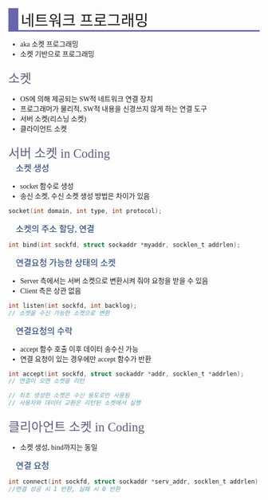 <style type='text/css'>
  @font-face {
    font-family: 'Cafe24SsurroundAir';
    src: url('https://cdn.jsdelivr.net/gh/projectnoonnu/noonfonts_2105_2@1.0/Cafe24SsurroundAir.woff') format('woff');
    font-weight: normal;
    font-style: normal;
  }
  .article {
    font-family: 'Cafe24SsurroundAir';
  }
  .contentsItems { color: black; }
  .contentsItems:hover {
    color: black;
    text-decoration: underline;
  }
  .title {
    font-size: 30px;
    border-bottom: 3px solid #6667ab;
    border-left: 20px solid #6667ab;
    padding-left: 5px;
    margin-bottom: 10px;
  }
  .subtitle {
    margin-top: 20px;
	  font-size: 25px;
	  color: #5e5e7d;
  }
  .subsub {
    font-size: 17px;
    color: #13356b;
  }
  .section {
    padding-left: 15px;
  }
  .define{
    font-weight: bold;
    padding-left: 15px;
  }
  .red{
    display: inline;
    color: #a12d27;
  }
  .disabled {
    display: inline;
    color: #777777;
  }
</style>

<div class="article">

<div class="title">네트워크 프로그래밍</div>

- aka 소켓 프로그래밍
- 소켓 기반으로 프로그래밍

<div class="subtitle">소켓</div>

- OS에 의해 제공되는 SW적 네트워크 연결 장치
- 프로그래머가 물리적, SW적 내용을 신경쓰지 않게 하는 연결 도구
- 서버 소켓(리스닝 소켓)
- 클라이언트 소켓

<div class="subtitle">서버 소켓 in Coding</div>
<div class="section"><div class="subsub">소켓 생성</div></div>

- socket 함수로 생성
- 송신 소켓, 수신 소켓 생성 방법은 차이가 있음

```c
socket(int domain, int type, int protocol);
```

<div class="section"><div class="subsub">소켓의 주소 할당, 연결</div></div>

```c
int bind(int sockfd, struct sockaddr *myaddr, socklen_t addrlen);
```

<div class="section"><div class="subsub">연결요청 가능한 상태의 소켓</div></div>

- Server 측에서는 서버 소켓으로 변환시켜 줘야 요청을 받을 수 있음
- Client 측은 상관 없음

```c
int listen(int sockfd, int backlog);
// 소켓을 수신 가능한 소켓으로 변환
```

<div class="section"><div class="subsub">연결요청의 수락</div></div>

- accept 함수 호출 이후 데이터 송수신 가능
- 연결 요청이 있는 경우에만 accept 함수가 반환

```c
int accept(int sockfd, struct sockaddr *addr, socklen_t *addrlen);
// 연결이 오면 소켓을 리턴

// 최초 생성한 소켓은 수신 용도로만 사용됨
// 사용자와 데이터 교환은 리턴된 소켓에서 실행
```

<div class="subtitle">클리아언트 소켓 in Coding</div>

- 소켓 생성, bind까지는 동일

<div class="section"><div class="subsub">연결 요청</div></div>

```c
int connect(int sockfd, struct sockaddr *serv_addr, socklen_t addrlen)
//연결 성공 시 1 반환, 실패 시 0 반환
```

</div>
